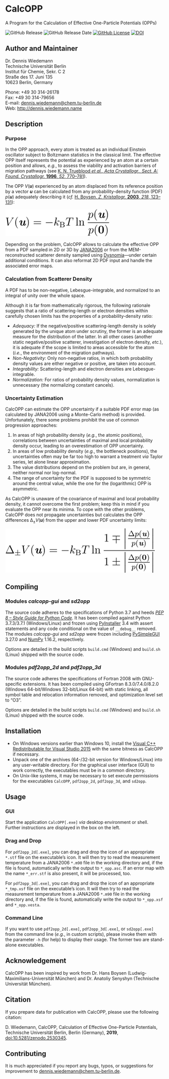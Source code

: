 # CalcOPP
A Program for the Calculation of Effective One-Particle Potentials (OPPs)

<img src="https://img.shields.io/github/release/dewiedem/calcopp/all.svg" alt="GitHub Release" data-external="1" /> <img src="https://img.shields.io/github/release-date/dewiedem/calcopp.svg" alt="GitHub Release Date" data-external="1" /> [<img src="https://img.shields.io/github/license/dewiedem/calcopp.svg" alt="GitHub License" data-external="1" />](./LICENSE) [![DOI](https://img.shields.io/badge/DOI-10.5281%2Fzenodo.2530345-blue.svg)](https://doi.org/10.5281/zenodo.2530345)

## Author and Maintainer
Dr. Dennis Wiedemann\
Technische Universität Berlin\
Institut für Chemie, Sekr. C 2\
Straße des 17. Juni 135\
10623 Berlin, Germany

Phone:	+49 30 314-26178\
Fax:	+49 30 314-79656\
E-mail:	[dennis.wiedemann@chem.tu-berlin.de](mailto:dennis.wiedemann@chem.tu-berlin.de)\
Web:	http://dennis.wiedemann.name

## Description
### Purpose
In the OPP approach, every atom is treated as an individual Einstein oscillator subject to Boltzmann statistics in the classical limit. The effective OPP itself represents the potential as experienced by an atom at a certain position and allows, *e.g.*, to assess the viability and activation barriers of migration pathways (see [K. N. Trueblood *et al.*, *Acta Crystallogr., Sect. A: Found. Crystallogr.* **1996**, *52*, 770–781](https://doi.org/10.1107/S0108767396005697)).

The OPP *V*(***u***) experienced by an atom displaced from its reference position by a vector ***u*** can be calculated from any probability-density function (PDF) *p*(***u***) adequately describing it (*cf.* [H. Boysen, *Z. Kristallogr.* **2003**, *218*, 123–131](https://doi.org/10.1524/zkri.218.2.123.20668)): 

![Equation 1](./images/equation_1.svg)

Depending on the problem, CalcOPP allows to calculate the effective OPP from a PDF sampled in 2D or 3D by [JANA2006](http://jana.fzu.cz/) or from the MEM-reconstructed scatterer density sampled using [Dysnomia](https://jp-minerals.org/dysnomia/en/)—under certain additional conditions. It can also reformat 2D PDF input and handle the associated error maps.

### Calculation from Scatterer Density 
A PDF has to be non-negative, Lebesgue-integrable, and normalized to an integral of unity over the whole space.

Although it is far from mathematically rigorous, the following rationale suggests that a ratio of scattering-length or electron densities within carefully chosen limits has the properties of a probability-density ratio:
- *Adequacy:* If the negative/positive scattering-length density is solely generated by the unique atom under scrutiny, the former is an adequate measure for the distribution of the latter. In all other cases (another static negative/positive scatterer, investigation of electron density, *etc.*), it is adequate if the scope is limited to areas accessible for the atom (*i.e.*, the environment of the migration pathways).
- *Non-Negativity:* Only non-negative ratios, in which both probability density values are either negative or positive, are taken into account.
- *Integrability:* Scattering-length and electron densities are Lebesgue-integrable.
- *Normalization:* For ratios of probability density values, normalization is unnecessary (the normalizing constant cancels).

### Uncertainty Estimation
CalcOPP can estimate the OPP uncertainty if a suitable PDF error map (as calculated by JANA2006 using a Monte-Carlo method) is provided. Unfortunately, there some problems prohibit the use of common progression approaches:
1. In areas of high probability density (*e.g.*, the atomic positions), correlations between uncertainties of maximal and local probability density occur, leading to an overestimation of OPP uncertainty.
2. In areas of low probability density (*e.g.*, the bottleneck positions), the uncertainties often may be far too high to warrant a treatment *via* Taylor series, let alone linear approximation.
3. The value distributions depend on the problem but are, in general, neither normal nor log-normal.
4. The range of uncertainty for the PDF is supposed to be symmetric around the central value, while the one for the (logarithmic) OPP is asymmetric.

As CalcOPP is unaware of the covariance of maximal and local probability density, it cannot overcome the first problem; keep this in mind if you evaluate the OPP near its minima. To cope with the other problems, CalcOPP does not propagate uncertainties but calculates the OPP differences Δ<sub>±</sub>*V*(***u***) from the upper and lower PDF uncertainty limits:

![Equation 2](./images/equation_2.svg)

## Compiling
### Modules *calcopp-gui* and *sd2opp*
The source code adheres to the specifications of Python 3.7 and heeds [*PEP 8 – Style Guide for Python Code*](https://www.python.org/dev/peps/pep-0008/). It has been compiled against Python 3.7.3/3.7.1 (Windows/Linux) and frozen using [PyInstaller](https://www.pyinstaller.org/) 3.4 with assert statements and any code conditional on the value of `__debug__` removed. The modules *calcopp-gui* and *sd2opp* were frozen including [PySimpleGUI](https://pypi.org/project/PySimpleGUI/) 3.27.0 and [NumPy](https://www.numpy.org/) 1.16.2, respectively.

Options are detailed in the build scripts `build.cmd` (Windows) and `build.sh` (Linux) shipped with the source code.

### Modules *pdf2opp_2d* and *pdf2opp_3d*
The source code adheres the specifications of Fortran 2008 with GNU-specific extensions. It has been compiled using GFortran 8.3.0/7.4.0/8.2.0 (Windows 64-bit/Windows 32-bit/Linux 64-bit) with static linking, all symbol table and relocation information removed, and optimization level set to “O3”.

Options are detailed in the build scripts `build.cmd` (Windows) and `build.sh` (Linux) shipped with the source code.

## Installation
- On Windows versions earlier than Windows 10, install the [Visual C++ Redistributable for Visual Studio 2015](https://www.microsoft.com/en-US/download/details.aspx?id=48145) with the same bitness as CalcOPP if necessary.
- Unpack one of the archives (64-/32-bit version for Windows/Linux) into any user-writable directory. For the graphical user interface (GUI) to work correctly, the executables must be in a common directory.
- On Unix-like systems, it may be necessary to set execute permissions for the executables `CalcOPP`, `pdf2opp_2d`, `pdf2opp_3d`, and `sd2opp`.

## Usage
### GUI
Start the application `CalcOPP[.exe]` *via* desktop environment or shell. Further instructions are displayed in the box on the left. 

### Drag and Drop
For `pdf2opp_2d[.exe]`, you can drag and drop the icon of an appropriate `*.stf` file on the executable’s icon. It will then try to read the measurement temperature from a JANA2006 `*.m90` file in the working directory and, if the file is found, automatically write the output to `*_opp.asc`. If an error map with the name `*_err.stf` is also present, it will be processed, too.

For `pdf2opp_3d[.exe]`, you can drag and drop the icon of an appropriate `*_tmp.xsf` file on the executable’s icon. It will then try to read the measurement temperature from a JANA2006 `*.m90` file in the working directory and, if the file is found, automatically write the output to `*_opp.xsf` and `*_opp.vesta`.

### Command Line
If you want to use `pdf2opp_2d[.exe]`, `pdf2opp_3d[.exe]`, or `sd2opp[.exe]` from the command line (*e.g.*, in custom scripts), please invoke them with the parameter `-h` (for help) to display their usage. The former two are stand-alone executables.

## Acknowledgement
CalcOPP has been inspired by work from Dr. Hans Boysen (Ludwig-Maximilians-Universität München) and Dr. Anatoliy Senyshyn (Technische Universität München).

## Citation
If you prepare data for publication with CalcOPP, please use the following citation:

D. Wiedemann, CalcOPP, Calculation of Effective One-Particle Potentials, Technische Universität Berlin, Berlin (Germany), **2019**, [doi:10.5281/zenodo.2530345](https://doi.org/10.5281/zenodo.2530345).

## Contributing
It is much appreciated if you report any bugs, typos, or suggestions for improvement to [dennis.wiedemann@chem.tu-berlin.de](mailto:dennis.wiedemann@chem.tu-berlin.de).
